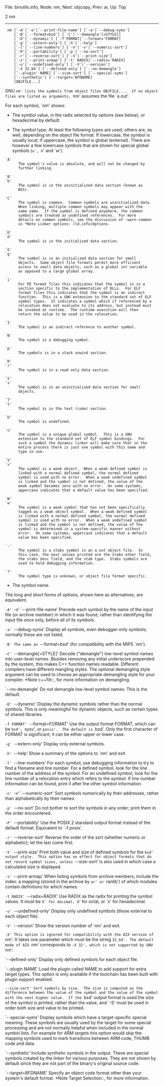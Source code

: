 File: binutils.info,  Node: nm,  Next: objcopy,  Prev: ar,  Up: Top

2 nm
****

     nm [`-A'|`-o'|`--print-file-name'] [`-a'|`--debug-syms']
        [`-B'|`--format=bsd'] [`-C'|`--demangle'[=STYLE]]
        [`-D'|`--dynamic'] [`-f'FORMAT|`--format='FORMAT]
        [`-g'|`--extern-only'] [`-h'|`--help']
        [`-l'|`--line-numbers'] [`-n'|`-v'|`--numeric-sort']
        [`-P'|`--portability'] [`-p'|`--no-sort']
        [`-r'|`--reverse-sort'] [`-S'|`--print-size']
        [`-s'|`--print-armap'] [`-t' RADIX|`--radix='RADIX]
        [`-u'|`--undefined-only'] [`-V'|`--version']
        [`-X 32_64'] [`--defined-only'] [`--no-demangle']
        [`--plugin' NAME] [`--size-sort'] [`--special-syms']
        [`--synthetic'] [`--target='BFDNAME]
        [OBJFILE...]

   GNU `nm' lists the symbols from object files OBJFILE....  If no
object files are listed as arguments, `nm' assumes the file `a.out'.

   For each symbol, `nm' shows:

   * The symbol value, in the radix selected by options (see below), or
     hexadecimal by default.

   * The symbol type.  At least the following types are used; others
     are, as well, depending on the object file format.  If lowercase,
     the symbol is usually local; if uppercase, the symbol is global
     (external).  There are however a few lowercase symbols that are
     shown for special global symbols (`u', `v' and `w').

    `A'
          The symbol's value is absolute, and will not be changed by
          further linking.

    `B'
    `b'
          The symbol is in the uninitialized data section (known as
          BSS).

    `C'
          The symbol is common.  Common symbols are uninitialized data.
          When linking, multiple common symbols may appear with the
          same name.  If the symbol is defined anywhere, the common
          symbols are treated as undefined references.  For more
          details on common symbols, see the discussion of -warn-common
          in *Note Linker options: (ld.info)Options.

    `D'
    `d'
          The symbol is in the initialized data section.

    `G'
    `g'
          The symbol is in an initialized data section for small
          objects.  Some object file formats permit more efficient
          access to small data objects, such as a global int variable
          as opposed to a large global array.

    `i'
          For PE format files this indicates that the symbol is in a
          section specific to the implementation of DLLs.  For ELF
          format files this indicates that the symbol is an indirect
          function.  This is a GNU extension to the standard set of ELF
          symbol types.  It indicates a symbol which if referenced by a
          relocation does not evaluate to its address, but instead must
          be invoked at runtime.  The runtime execution will then
          return the value to be used in the relocation.

    `I'
          The symbol is an indirect reference to another symbol.

    `N'
          The symbol is a debugging symbol.

    `p'
          The symbols is in a stack unwind section.

    `R'
    `r'
          The symbol is in a read only data section.

    `S'
    `s'
          The symbol is in an uninitialized data section for small
          objects.

    `T'
    `t'
          The symbol is in the text (code) section.

    `U'
          The symbol is undefined.

    `u'
          The symbol is a unique global symbol.  This is a GNU
          extension to the standard set of ELF symbol bindings.  For
          such a symbol the dynamic linker will make sure that in the
          entire process there is just one symbol with this name and
          type in use.

    `V'
    `v'
          The symbol is a weak object.  When a weak defined symbol is
          linked with a normal defined symbol, the normal defined
          symbol is used with no error.  When a weak undefined symbol
          is linked and the symbol is not defined, the value of the
          weak symbol becomes zero with no error.  On some systems,
          uppercase indicates that a default value has been specified.

    `W'
    `w'
          The symbol is a weak symbol that has not been specifically
          tagged as a weak object symbol.  When a weak defined symbol
          is linked with a normal defined symbol, the normal defined
          symbol is used with no error.  When a weak undefined symbol
          is linked and the symbol is not defined, the value of the
          symbol is determined in a system-specific manner without
          error.  On some systems, uppercase indicates that a default
          value has been specified.

    `-'
          The symbol is a stabs symbol in an a.out object file.  In
          this case, the next values printed are the stabs other field,
          the stabs desc field, and the stab type.  Stabs symbols are
          used to hold debugging information.

    `?'
          The symbol type is unknown, or object file format specific.

   * The symbol name.

   The long and short forms of options, shown here as alternatives, are
equivalent.

`-A'
`-o'
`--print-file-name'
     Precede each symbol by the name of the input file (or archive
     member) in which it was found, rather than identifying the input
     file once only, before all of its symbols.

`-a'
`--debug-syms'
     Display all symbols, even debugger-only symbols; normally these
     are not listed.

`-B'
     The same as `--format=bsd' (for compatibility with the MIPS `nm').

`-C'
`--demangle[=STYLE]'
     Decode ("demangle") low-level symbol names into user-level names.
     Besides removing any initial underscore prepended by the system,
     this makes C++ function names readable. Different compilers have
     different mangling styles. The optional demangling style argument
     can be used to choose an appropriate demangling style for your
     compiler. *Note c++filt::, for more information on demangling.

`--no-demangle'
     Do not demangle low-level symbol names.  This is the default.

`-D'
`--dynamic'
     Display the dynamic symbols rather than the normal symbols.  This
     is only meaningful for dynamic objects, such as certain types of
     shared libraries.

`-f FORMAT'
`--format=FORMAT'
     Use the output format FORMAT, which can be `bsd', `sysv', or
     `posix'.  The default is `bsd'.  Only the first character of
     FORMAT is significant; it can be either upper or lower case.

`-g'
`--extern-only'
     Display only external symbols.

`-h'
`--help'
     Show a summary of the options to `nm' and exit.

`-l'
`--line-numbers'
     For each symbol, use debugging information to try to find a
     filename and line number.  For a defined symbol, look for the line
     number of the address of the symbol.  For an undefined symbol,
     look for the line number of a relocation entry which refers to the
     symbol.  If line number information can be found, print it after
     the other symbol information.

`-n'
`-v'
`--numeric-sort'
     Sort symbols numerically by their addresses, rather than
     alphabetically by their names.

`-p'
`--no-sort'
     Do not bother to sort the symbols in any order; print them in the
     order encountered.

`-P'
`--portability'
     Use the POSIX.2 standard output format instead of the default
     format.  Equivalent to `-f posix'.

`-r'
`--reverse-sort'
     Reverse the order of the sort (whether numeric or alphabetic); let
     the last come first.

`-S'
`--print-size'
     Print both value and size of defined symbols for the `bsd' output
     style.  This option has no effect for object formats that do not
     record symbol sizes, unless `--size-sort' is also used in which
     case a calculated size is displayed.

`-s'
`--print-armap'
     When listing symbols from archive members, include the index: a
     mapping (stored in the archive by `ar' or `ranlib') of which
     modules contain definitions for which names.

`-t RADIX'
`--radix=RADIX'
     Use RADIX as the radix for printing the symbol values.  It must be
     `d' for decimal, `o' for octal, or `x' for hexadecimal.

`-u'
`--undefined-only'
     Display only undefined symbols (those external to each object
     file).

`-V'
`--version'
     Show the version number of `nm' and exit.

`-X'
     This option is ignored for compatibility with the AIX version of
     `nm'.  It takes one parameter which must be the string `32_64'.
     The default mode of AIX `nm' corresponds to `-X 32', which is not
     supported by GNU `nm'.

`--defined-only'
     Display only defined symbols for each object file.

`--plugin NAME'
     Load the plugin called NAME to add support for extra target types.
     This option is only available if the toolchain has been built
     with plugin support enabled.

`--size-sort'
     Sort symbols by size.  The size is computed as the difference
     between the value of the symbol and the value of the symbol with
     the next higher value.  If the `bsd' output format is used the
     size of the symbol is printed, rather than the value, and `-S'
     must be used in order both size and value to be printed.

`--special-syms'
     Display symbols which have a target-specific special meaning.
     These symbols are usually used by the target for some special
     processing and are not normally helpful when included in the
     normal symbol lists.  For example for ARM targets this option
     would skip the mapping symbols used to mark transitions between
     ARM code, THUMB code and data.

`--synthetic'
     Include synthetic symbols in the output.  These are special symbols
     created by the linker for various purposes.  They are not shown by
     default since they are not part of the binary's original source
     code.

`--target=BFDNAME'
     Specify an object code format other than your system's default
     format.  *Note Target Selection::, for more information.



